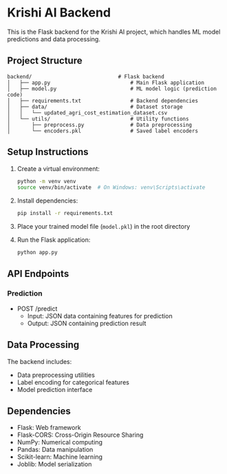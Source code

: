 # Krishi AI Backend

This is the Flask backend for the Krishi AI project, which handles ML model predictions and data processing.

## Project Structure

```
backend/                            # Flask backend
│   ├── app.py                          # Main Flask application
│   ├── model.py                        # ML model logic (prediction code)
│   ├── requirements.txt                # Backend dependencies
│   ├── data/                           # Dataset storage
│   │   └── updated_agri_cost_estimation_dataset.csv
│   └── utils/                          # Utility functions
│       ├── preprocess.py               # Data preprocessing
│       └── encoders.pkl                # Saved label encoders
```

## Setup Instructions

1. Create a virtual environment:

   ```bash
   python -m venv venv
   source venv/bin/activate  # On Windows: venv\Scripts\activate
   ```

2. Install dependencies:

   ```bash
   pip install -r requirements.txt
   ```

3. Place your trained model file (`model.pkl`) in the root directory

4. Run the Flask application:
   ```bash
   python app.py
   ```

## API Endpoints

### Prediction

- POST /predict
  - Input: JSON data containing features for prediction
  - Output: JSON containing prediction result

## Data Processing

The backend includes:

- Data preprocessing utilities
- Label encoding for categorical features
- Model prediction interface

## Dependencies

- Flask: Web framework
- Flask-CORS: Cross-Origin Resource Sharing
- NumPy: Numerical computing
- Pandas: Data manipulation
- Scikit-learn: Machine learning
- Joblib: Model serialization
